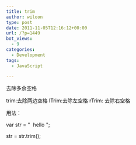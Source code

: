 ```yaml
---
title: trim
author: wiloon
type: post
date: 2011-11-05T12:16:12+00:00
url: /?p=1449
bot_views:
  - 9
categories:
  - Development
tags:
  - JavaScript

---
```

去除多余空格
  
trim:去除两边空格 lTrim:去除左空格 rTrim: 去除右空格
  
用法：
  
var str = "  hello ";
  
str = str.trim();